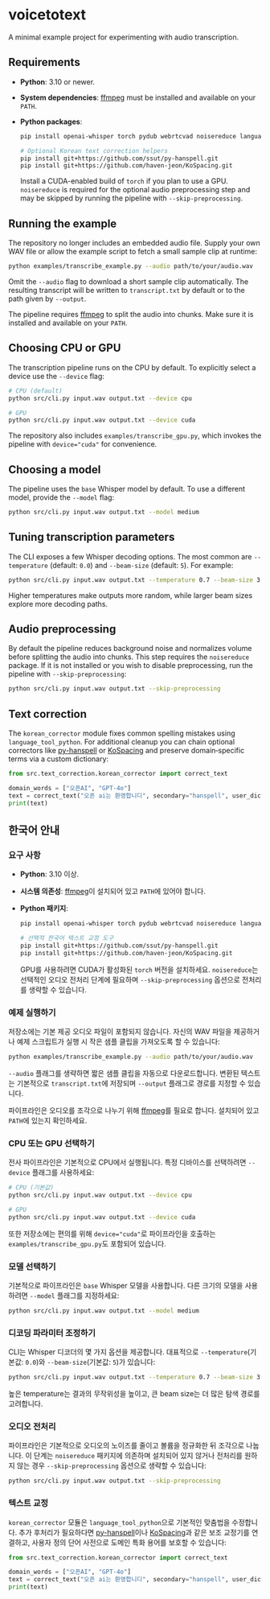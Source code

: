 # voicetotext

A minimal example project for experimenting with audio transcription.

## Requirements

- **Python**: 3.10 or newer.
- **System dependencies**: [ffmpeg](https://ffmpeg.org/) must be installed and
  available on your `PATH`.
- **Python packages**:

  ```bash
  pip install openai-whisper torch pydub webrtcvad noisereduce language_tool_python

  # Optional Korean text correction helpers
  pip install git+https://github.com/ssut/py-hanspell.git
  pip install git+https://github.com/haven-jeon/KoSpacing.git
  ```

  Install a CUDA-enabled build of `torch` if you plan to use a GPU.
  `noisereduce` is required for the optional audio preprocessing step and may
  be skipped by running the pipeline with `--skip-preprocessing`.

## Running the example

The repository no longer includes an embedded audio file. Supply your own
WAV file or allow the example script to fetch a small sample clip at
runtime:

```bash
python examples/transcribe_example.py --audio path/to/your/audio.wav
```

Omit the `--audio` flag to download a short sample clip
automatically. The resulting transcript will be written to
`transcript.txt` by default or to the path given by `--output`.

The pipeline requires [ffmpeg](https://ffmpeg.org/) to split the audio
into chunks. Make sure it is installed and available on your `PATH`.

## Choosing CPU or GPU

The transcription pipeline runs on the CPU by default. To explicitly select a
device use the `--device` flag:

```bash
# CPU (default)
python src/cli.py input.wav output.txt --device cpu

# GPU
python src/cli.py input.wav output.txt --device cuda
```

The repository also includes `examples/transcribe_gpu.py`, which invokes the
pipeline with `device="cuda"` for convenience.

## Choosing a model

The pipeline uses the `base` Whisper model by default. To use a different
model, provide the `--model` flag:

```bash
python src/cli.py input.wav output.txt --model medium
```

## Tuning transcription parameters

The CLI exposes a few Whisper decoding options. The most common are
`--temperature` (default: `0.0`) and `--beam-size` (default: `5`). For example:

```bash
python src/cli.py input.wav output.txt --temperature 0.7 --beam-size 3
```

Higher temperatures make outputs more random, while larger beam sizes explore
more decoding paths.

## Audio preprocessing

By default the pipeline reduces background noise and normalizes volume before
splitting the audio into chunks. This step requires the `noisereduce` package.
If it is not installed or you wish to disable preprocessing, run the pipeline
with `--skip-preprocessing`:

```bash
python src/cli.py input.wav output.txt --skip-preprocessing
```

## Text correction

The `korean_corrector` module fixes common spelling mistakes using
`language_tool_python`. For additional cleanup you can chain optional
correctors like [py-hanspell](https://github.com/ssut/py-hanspell) or
[KoSpacing](https://github.com/haven-jeon/KoSpacing) and preserve
domain‑specific terms via a custom dictionary:

```python
from src.text_correction.korean_corrector import correct_text

domain_words = ["오픈AI", "GPT-4o"]
text = correct_text("오픈 ai는 환영합니디", secondary="hanspell", user_dict=domain_words)
print(text)
```

## 한국어 안내

### 요구 사항

- **Python**: 3.10 이상.
- **시스템 의존성**: [ffmpeg](https://ffmpeg.org/)이 설치되어 있고 `PATH`에 있어야 합니다.
- **Python 패키지**:

  ```bash
  pip install openai-whisper torch pydub webrtcvad noisereduce language_tool_python

  # 선택적 한국어 텍스트 교정 도구
  pip install git+https://github.com/ssut/py-hanspell.git
  pip install git+https://github.com/haven-jeon/KoSpacing.git
  ```

  GPU를 사용하려면 CUDA가 활성화된 `torch` 버전을 설치하세요.
  `noisereduce`는 선택적인 오디오 전처리 단계에 필요하며 `--skip-preprocessing`
  옵션으로 전처리를 생략할 수 있습니다.

### 예제 실행하기

저장소에는 기본 제공 오디오 파일이 포함되지 않습니다. 자신의 WAV 파일을 제공하거나 예제 스크립트가 실행 시 작은 샘플 클립을 가져오도록 할 수 있습니다:

```bash
python examples/transcribe_example.py --audio path/to/your/audio.wav
```

`--audio` 플래그를 생략하면 짧은 샘플 클립을 자동으로 다운로드합니다. 변환된 텍스트는 기본적으로 `transcript.txt`에 저장되며 `--output` 플래그로 경로를 지정할 수 있습니다.

파이프라인은 오디오를 조각으로 나누기 위해 [ffmpeg](https://ffmpeg.org/)를 필요로 합니다. 설치되어 있고 `PATH`에 있는지 확인하세요.

### CPU 또는 GPU 선택하기

전사 파이프라인은 기본적으로 CPU에서 실행됩니다. 특정 디바이스를 선택하려면 `--device` 플래그를 사용하세요:

```bash
# CPU (기본값)
python src/cli.py input.wav output.txt --device cpu

# GPU
python src/cli.py input.wav output.txt --device cuda
```

또한 저장소에는 편의를 위해 `device="cuda"`로 파이프라인을 호출하는 `examples/transcribe_gpu.py`도 포함되어 있습니다.

### 모델 선택하기

기본적으로 파이프라인은 `base` Whisper 모델을 사용합니다. 다른 크기의
모델을 사용하려면 `--model` 플래그를 지정하세요:

```bash
python src/cli.py input.wav output.txt --model medium
```

### 디코딩 파라미터 조정하기

CLI는 Whisper 디코더의 몇 가지 옵션을 제공합니다. 대표적으로
`--temperature`(기본값: `0.0`)와 `--beam-size`(기본값: `5`)가 있습니다:

```bash
python src/cli.py input.wav output.txt --temperature 0.7 --beam-size 3
```

높은 temperature는 결과의 무작위성을 높이고, 큰 beam size는 더 많은 탐색 경로를 고려합니다.

### 오디오 전처리

파이프라인은 기본적으로 오디오의 노이즈를 줄이고 볼륨을 정규화한 뒤
조각으로 나눕니다. 이 단계는 `noisereduce` 패키지에 의존하며 설치되어
있지 않거나 전처리를 원하지 않는 경우 `--skip-preprocessing` 옵션으로
생략할 수 있습니다:

```bash
python src/cli.py input.wav output.txt --skip-preprocessing
```

### 텍스트 교정

`korean_corrector` 모듈은 `language_tool_python`으로 기본적인 맞춤법을 수정합니다.
추가 후처리가 필요하다면 [py-hanspell](https://github.com/ssut/py-hanspell)이나
[KoSpacing](https://github.com/haven-jeon/KoSpacing)과 같은 보조 교정기를 연결하고,
사용자 정의 단어 사전으로 도메인 특화 용어를 보호할 수 있습니다:

```python
from src.text_correction.korean_corrector import correct_text

domain_words = ["오픈AI", "GPT-4o"]
text = correct_text("오픈 ai는 환영합니디", secondary="hanspell", user_dict=domain_words)
print(text)
```
